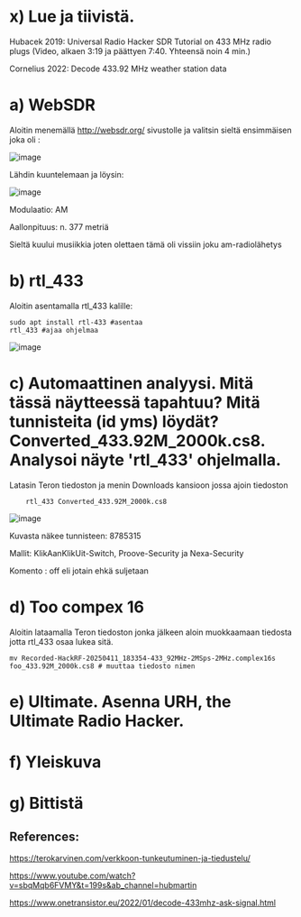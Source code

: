 # x) Lue ja tiivistä.

Hubacek 2019: Universal Radio Hacker SDR Tutorial on 433 MHz radio plugs (Video, alkaen 3:19 ja päättyen 7:40. Yhteensä noin 4 min.)

Cornelius 2022: Decode 433.92 MHz weather station data


# a) WebSDR

Aloitin menemällä http://websdr.org/ sivustolle ja valitsin sieltä ensimmäisen joka oli :

![image](https://github.com/user-attachments/assets/babfceb4-2bd3-4374-af1e-b2f7e4cd2a3a)

Lähdin kuuntelemaan ja löysin:

![image](https://github.com/user-attachments/assets/8cbd178b-0555-4eab-8446-bd4a0fab0076)

Modulaatio: AM

Aallonpituus: n. 377 metriä

Sieltä kuului musiikkia joten olettaen tämä oli vissiin joku am-radiolähetys


# b) rtl_433

Aloitin asentamalla rtl_433 kalille:

    sudo apt install rtl-433 #asentaa
    rtl_433 #ajaa ohjelmaa
        
![image](https://github.com/user-attachments/assets/d8e5efbd-be43-4857-b4d8-7a2384e557c8)


# c) Automaattinen analyysi. Mitä tässä näytteessä tapahtuu? Mitä tunnisteita (id yms) löydät? Converted_433.92M_2000k.cs8. Analysoi näyte 'rtl_433' ohjelmalla.

Latasin Teron tiedoston ja menin Downloads kansioon jossa ajoin tiedoston 

        rtl_433 Converted_433.92M_2000k.cs8

        
![image](https://github.com/user-attachments/assets/630e1602-16fb-4635-b6af-c92f13663dbe)


Kuvasta näkee tunnisteen: 8785315

Mallit: KlikAanKlikUit-Switch, Proove-Security ja Nexa-Security

Komento : off eli jotain ehkä suljetaan


# d) Too compex 16

Aloitin lataamalla Teron tiedoston jonka jälkeen aloin muokkaamaan tiedosta jotta rtl_433 osaa lukea sitä.

    mv Recorded-HackRF-20250411_183354-433_92MHz-2MSps-2MHz.complex16s foo_433.92M_2000k.cs8 # muuttaa tiedosto nimen




# e) Ultimate. Asenna URH, the Ultimate Radio Hacker.


# f) Yleiskuva

# g) Bittistä

## References:

https://terokarvinen.com/verkkoon-tunkeutuminen-ja-tiedustelu/

https://www.youtube.com/watch?v=sbqMqb6FVMY&t=199s&ab_channel=hubmartin

https://www.onetransistor.eu/2022/01/decode-433mhz-ask-signal.html
